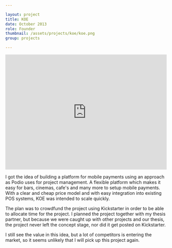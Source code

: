 ```yaml
---

layout: project
title: KOE
date: October 2013
role: Founder
thumbnail: /assets/projects/koe/koe.png
group: projects

---
```


<iframe src="https://player.vimeo.com/video/79963001" width="100%" height="360" frameborder="0" webkitallowfullscreen mozallowfullscreen allowfullscreen></iframe>

I got the idea of building a platform for mobile payments using an approach as Podio uses for project management. A flexible platform which makes it easy for bars, cinemas, cafe's and many more to setup mobile payments. With a clear and cheap price model and with easy integration into existing POS systems, KOE was intended to scale quickly.

The plan was to crowdfund the project using Kickstarter in order to be able to allocate time for the project. I planned the project together with my thesis partner, but because we were caught up with other projects and our thesis, the project never left the concept stage, nor did it get posted on Kickstarter.

I still see the value in this idea, but a lot of competitors is entering the market, so it seems unlikely that I will pick up this project again.
